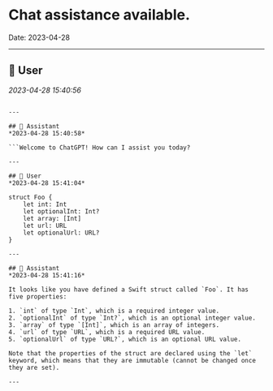 # Chat assistance available.

Date: 2023-04-28

---

## 👤 User
*2023-04-28 15:40:56*

```

---

## 🤖 Assistant
*2023-04-28 15:40:58*

```Welcome to ChatGPT! How can I assist you today?

---

## 👤 User
*2023-04-28 15:41:04*

struct Foo {
    let int: Int
    let optionalInt: Int?
    let array: [Int]
    let url: URL
    let optionalUrl: URL?
}

---

## 🤖 Assistant
*2023-04-28 15:41:16*

It looks like you have defined a Swift struct called `Foo`. It has five properties:

1. `int` of type `Int`, which is a required integer value.
2. `optionalInt` of type `Int?`, which is an optional integer value.
3. `array` of type `[Int]`, which is an array of integers.
4. `url` of type `URL`, which is a required URL value.
5. `optionalUrl` of type `URL?`, which is an optional URL value.

Note that the properties of the struct are declared using the `let` keyword, which means that they are immutable (cannot be changed once they are set).

---
